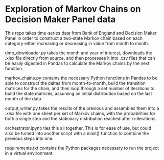 # Exploration of Markov Chains on Decision Maker Panel data

This repo takes time-series data from Bank of England and Decision Maker Panel in order to construct a two-state Markov chain based on each category either increasing or decreasing in value from month to month.

dmp_downloader.py takes the month and year of interest, downloads the .xlsx file directly from source, and then processes it into .csv files that can be easily digested in Pandas to calculate the Markov chains by the next function.

markov_chains.py contains the necessary Python functions in Pandas to be able to construct the deltas from month-to-month, build the transition matrices for the chain, and then loop through a set number of iterations to build the state matrices, assuming an initial distribution based on the last month of the data.

output_writer.py takes the results of the previous and assembles them into a .xlsx file with one sheet per set of Markov chains, with the probabilities for both a single step and the stationary distribution reached after n-iterations.

orchestrator.ipynb ties this all together. This is for ease of use, but could also be turned into another script with a main() function to combine the previous steps into one.

requirements.txt contains the Python packages necessary to run the project in a virtual environment.
